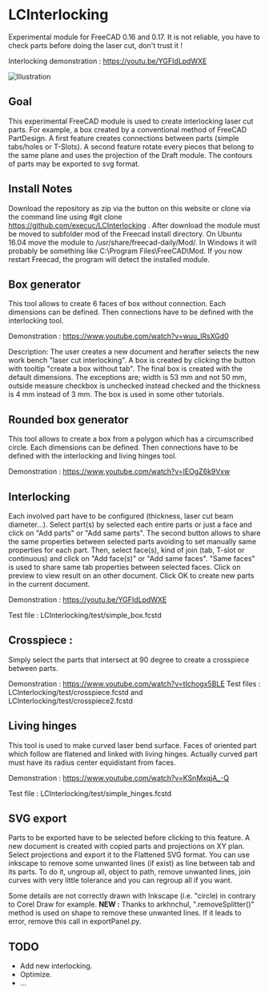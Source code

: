LCInterlocking
==========

Experimental module for FreeCAD 0.16 and 0.17.
It is not reliable, you have to check parts before doing the laser cut, don't trust it !

Interlocking demonstration : https://youtu.be/YGFIdLpdWXE

![Illustration](https://github.com/execuc/LCInterlocking/blob/master/test/Illustration.png)



Goal
--------------------
This experimental FreeCAD module is used to create interlocking laser cut parts.
For example, a box created by a conventional method of FreeCAD PartDesign. A first feature creates connections
between parts (simple tabs/holes or T-Slots).
A second feature rotate every pieces that belong to the same plane and uses the projection of the Draft module.
The contours of parts may be exported to svg format.


Install Notes
--------------------
Download the repository as zip via the button on this website or clone via the command line using #git clone https://github.com/execuc/LCInterlocking .
After download the module must be moved to subfolder mod of the Freecad install directory. On Ubuntu 16.04 move the module to /usr/share/freecad-daily/Mod/. In Windows it will probably be something like C:\Program Files\FreeCAD\Mod. 
If you now restart Freecad, the program will detect the installed module.

Box generator
--------------------
This tool allows to create 6 faces of box without connection. Each dimensions can be defined. Then connections have to
be defined with the interlocking tool.

Demonstration : https://www.youtube.com/watch?v=wuu_lRsXGd0

Description: The user creates a new document and herafter selects the new work bench "laser cut interlocking".
A box is created by clicking the button with tooltip "create a box without tab". The final box is created with the default dimensions. The exceptions are; width is 53 mm and not 50 mm, outside measure checkbox is unchecked instead checked and the thickness is 4 mm instead of 3 mm. The box is used in some other tutorials.


Rounded box generator
--------------------
This tool allows to create a box from a polygon which has a circumscribed circle. Each dimensions can be defined.
Then connections have to be defined with the interlocking and living hinges tool.

Demonstration : https://www.youtube.com/watch?v=lEOgZ6k9Vxw



Interlocking
--------------------
Each involved part have to be configured (thickness, laser cut beam diameter...). Select part(s) by selected each entire
parts or just a face and click on "Add parts" or "Add same parts". The second button allows to share the same
properties between selected parts avoiding to set manually same properties for each part.
Then, select face(s), kind of join (tab, T-slot or continuous) and click on "Add face(s)" or "Add same faces". "Same
faces" is used to share same tab properties between selected faces.
Click on preview to view result on an other document. Click OK to create new parts in the current document.

Demonstration : https://youtu.be/YGFIdLpdWXE

Test file : LCInterlocking/test/simple_box.fcstd



Crosspiece :
--------------------
Simply select the parts that intersect at 90 degree to create a crosspiece between parts. 

Demonstration : https://www.youtube.com/watch?v=tIchogx5BLE
Test files : LCInterlocking/test/crosspiece.fcstd and LCInterlocking/test/crosspiece2.fcstd



Living hinges
--------------------
This tool is used to make curved laser bend surface. Faces of oriented part which follow are flatened and linked 
with living hinges. Actually curved part must have its radius center equidistant from faces.

Demonstration : https://www.youtube.com/watch?v=KSnMxqjA_-Q

Test file : LCInterlocking/test/simple_hinges.fcstd



SVG export
--------------------
Parts to be exported have to be selected before clicking to this feature. A new document is created with copied parts
and projections on XY plan. Select projections and export it to the Flattened SVG format. You can use inkscape to
remove some unwanted lines (if exist) as line between tab and its parts. To do it, ungroup all, object to path, remove unwanted lines, join
curves with very little tolerance and you can regroup all if you want.

Some details are not correctly drawn with Inkscape (i.e. "circle) in contrary to Corel Draw for example.
**NEW :** Thanks to arkhnchul, ".removeSplitter()" method is used on shape to remove these unwanted lines. If it leads to error,
remove this call in exportPanel.py.


TODO
----
 * Add new interlocking.
 * Optimize.
 * ...
